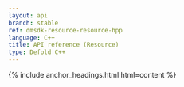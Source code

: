 ```yaml
---
layout: api
branch: stable
ref: dmsdk-resource-resource-hpp
language: C++
title: API reference (Resource)
type: Defold C++
---
```

{% include anchor_headings.html html=content %}